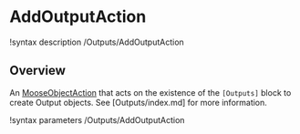 # AddOutputAction

!syntax description /Outputs/AddOutputAction

## Overview

An [MooseObjectAction](MooseObjectAction.md) that acts on the existence of the `[Outputs]` block
to create Output objects. See [Outputs/index.md] for more information.

!syntax parameters /Outputs/AddOutputAction
